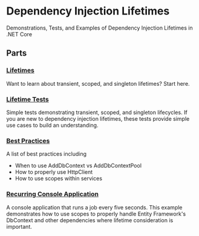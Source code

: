 # Dependency Injection Lifetimes
Demonstrations, Tests, and Examples of Dependency Injection Lifetimes in .NET Core

## Parts

### [Lifetimes](https://github.com/justinjstark/DependencyInjectionLifetimes/tree/master/src/Lifetimes)

Want to learn about transient, scoped, and singleton lifetimes? Start here.

### [Lifetime Tests](https://github.com/justinjstark/DependencyInjectionLifetimes/tree/master/src/LifetimeTests)

Simple tests demonstrating transient, scoped, and singleton lifecycles. If you are new to dependency injection lifetimes, these tests provide simple use cases to build an understanding.

### [Best Practices](https://github.com/justinjstark/DependencyInjectionLifetimes/tree/master/src/BestPractices)

A list of best practices including
- When to use AddDbContext vs AddDbContextPool
- How to properly use HttpClient
- How to use scopes within services

### [Recurring Console Application](https://github.com/justinjstark/DependencyInjectionLifetimes/tree/master/src/RecurringConsoleApplication)

A console application that runs a job every five seconds. This example demonstrates how to use scopes to properly handle Entity Framework's DbContext and other dependencies where lifetime consideration is important.
